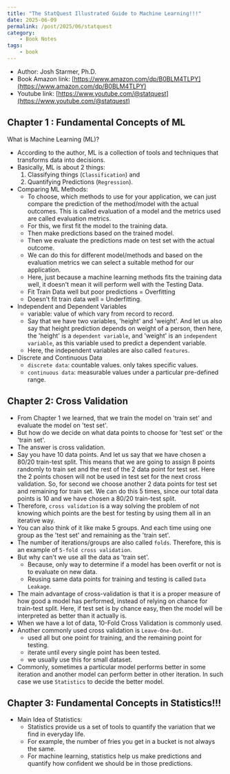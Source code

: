 ```yaml
---
title: "The StatQuest Illustrated Guide to Machine Learning!!!"
date: 2025-06-09
permalink: /post/2025/06/statquest
category: 
    - Book Notes
tags:
    - book
---
```


- Author: Josh Starmer, Ph.D.
- Book Amazon link: [https://www.amazon.com/dp/B0BLM4TLPY](https://www.amazon.com/dp/B0BLM4TLPY)
- Youtube link: [https://www.youtube.com/@statquest](https://www.youtube.com/@statquest) 


## Chapter 1 : Fundamental Concepts of ML

What is Machine Learning (ML)? 
- According to the author, ML is a collection of tools and techniques that transforms data into decisions. 
- Basically, ML is about 2 things: 
    1. Classifying things (`Classification`) and 
    2. Quantifying Predictions (`Regression`).
- Comparing ML Methods:
    - To choose, which methods to use for your application, we can just compare the prediction of the method/model with the actual outcomes. This is called evaluation of a model and the metrics used are called evaluation metrics. 
    - For this, we first fit the model to the training data. 
    - Then make predictions based on the trained model. 
    - Then we evaluate the predictions made on test set with the actual outcome. 
    - We can do this for different model/methods and based on the evaluation metrics we can select a suitable method for our application. 
    - Here, just because a machine learning methods fits the training data well, it doesn't mean it will perform well with the Testing Data. 
    - Fit Train Data well but poor predictions = Overfitting
    - Doesn't fit train data well = Underfitting. 
- Independent and Dependent Variables
    - variable: value of which vary from record to record. 
    - Say that we have two variables, 'height' and 'weight'. And let us also say that height prediction depends on weight of a person, then here, the 'height' is a `dependent variable`, and 'weight' is an `independent variable`, as this variable used to predict a dependent variable. 
    - Here, the independent variables are also called `features`. 
- Discrete and Continuous Data
    - `discrete data`: countable values. only takes specific values. 
    - `continuous data`: measurable values under a particular pre-defined range. 

## Chapter 2: Cross Validation
- From Chapter 1 we learned, that we train the model on 'train set' and evaluate the model on 'test set'.
- But how do we decide on what data points to choose for 'test set' or the 'train set'. 
- The answer is cross validation. 
- Say you have 10 data points. And let us say that we have chosen a 80/20 train-test split. This means that we are going to assign 8 points randomly to train set and the rest of the 2 data point for test set. Here the 2 points chosen will not be used in test set for the next cross validation. So, for second we choose another 2 data points for test set and remaining for train set. We can do this 5 times, since our total data points is 10 and we have chosen a 80/20 train-test split. 
- Therefore, `cross validation` is a way solving the problem of not knowing which points are the best for testing by using them all in an iterative way. 
- You can also think of it like make 5 groups. And each time using one group as the 'test set' and remaining as the 'train set'.
- The number of iterations/groups are also called `folds`. Therefore, this is an example of `5-fold cross validation`.
- But why can't we use all the data as 'train set'.
    - Because, only way to determine if a model has been overfit or not is to evaluate on new data. 
    - Reusing same data points for training and testing is called `Data Leakage`. 
- The main advantage of cross-validation is that it is a proper measure of how good a model has performed, instead of relying on chance for train-test split. Here, if test set is by chance easy, then the model will be interpreted as better than it actually is.
- When we have a lot of data, 10-Fold Cross Validation is commonly used. 
- Another commonly used cross validation is `Leave-One-Out`. 
    - used all but one point for training, and the remaining point for testing.
    - iterate until every single point has been tested. 
    - we usually use this for small dataset. 
- Commonly, sometimes a particular model performs better in some iteration and another model can perform better in other iteration. In such case we use `Statistics` to decide the better model. 


## Chapter 3: Fundamental Concepts in Statistics!!!

- Main Idea of Statistics:
    - Statistics provide us a set of tools to quantify the variation that we find in everyday life.
    - For example, the number of fries you  get in a bucket is not always the same. 
    - For machine learning, statistics help us make predictions and quantify how confident we should be in those predictions. 

